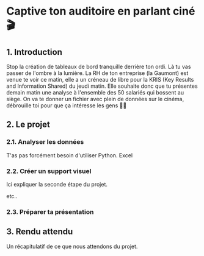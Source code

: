 # Captive ton auditoire en parlant ciné 🎬

## 1. Introduction
Stop la création de tableaux de bord tranquille derrière ton ordi. Là tu vas passer de l'ombre à la lumière. La RH de ton entreprise (la Gaumont) est venue te voir ce matin, elle a un créneau de libre pour la KRIS (Key Results and Information Shared) du jeudi matin. Elle souhaite donc que tu présentes demain matin une analyse à l'ensemble des 50 salariés qui bossent au siège. On va te donner un fichier avec plein de données sur le cinéma, débrouille toi pour que ça intéresse les gens 🎤🎤

## 2. Le projet

### 2.1. Analyser les données

T'as pas forcément besoin d'utiliser Python. Excel

### 2.2. Créer un support visuel
Ici expliquer la seconde étape du projet.

etc..

### 2.3. Préparer ta présentation

## 3. Rendu attendu
 Un récapitulatif de ce que nous attendons du projet.
